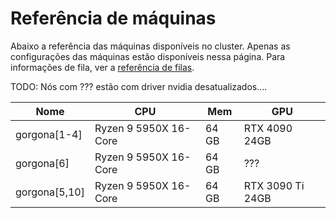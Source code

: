 # Referência de máquinas

Abaixo a referência das máquinas disponíveis no cluster. Apenas as configurações das máquinas estão disponíveis nessa página. Para informações de fila, ver a [referência de filas](user/filas-atual.md). 

TODO: Nós com ??? estão com driver nvidia desatualizados....


| Nome          | CPU                   | Mem   | GPU              |
|---------------|-----------------------|-------|------------------|
| gorgona[1-4]  | Ryzen 9 5950X 16-Core | 64 GB | RTX 4090 24GB    |
| gorgona[6]    | Ryzen 9 5950X 16-Core | 64 GB | ???              |
| gorgona[5,10] | Ryzen 9 5950X 16-Core | 64 GB | RTX 3090 Ti 24GB |
